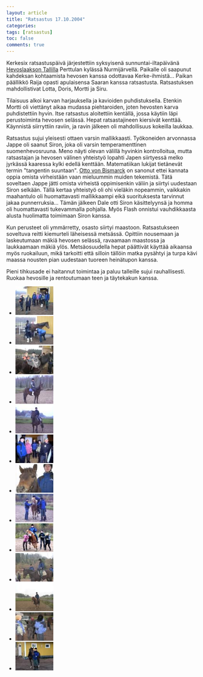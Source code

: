 ```yaml
---
layout: article
title: "Ratsastus 17.10.2004"
categories:
tags: [ratsastus]
toc: false
comments: true
---
```


Kerkesix ratsastuspäivä järjestettiin syksyisenä sunnuntai-iltapäivänä
[Hevoslaakson Tallilla](http://hevoslaaksontalli.fi/) Perttulan kylässä
Nurmijärvellä. Paikalle oli saapunut kahdeksan kohtaamista hevosen
kanssa odottavaa Kerke-ihmistä... Paikan päällikkö Raija opasti
apulaisensa Saaran kanssa ratsastusta. Ratsastuksen mahdollistivat
Lotta, Doris, Mortti ja Siru.

Tilaisuus alkoi karvan harjauksella ja kavioiden puhdistuksella. Etenkin
Mortti oli viettänyt aikaa mudassa piehtaroiden, joten hevosten karva
puhdistettiin hyvin. Itse ratsastus aloitettiin kentällä, jossa käytiin
läpi perustoiminta hevosen selässä. Hepat ratsastajineen kiersivät
kenttää. Käynnistä siirryttiin raviin, ja ravin jälkeen oli mahdollisuus
kokeilla laukkaa.

Ratsastus sujui yleisesti ottaen varsin mallikkaasti. Työkoneiden
arvonnassa Jappe oli saanut Siron, joka oli varsin temperamenttinen
suomenhevosruuna.
Meno näyti olevan välillä hyvinkin kontrolloitua, mutta ratsastajan ja
hevosen välinen yhteistyö lopahti Japen siirtyessä melko jyrkässä
kaaressa kylki edellä kenttään. Matematiikan lukijat tietänevät termin
"tangentin suuntaan". [Otto von
Bismarck](http://en.wikipedia.org/wiki/Otto_von_Bismarck) on sanonut
ettei kannata oppia omista virheistään vaan mieluummin muiden tekemistä.
Tätä soveltaen Jappe jätti omista virheistä oppimisenkin väliin ja
siirtyi uudestaan Siron selkään. Tällä kertaa yhteistyö oli ohi vieläkin
nopeammin, vaikkakin maahantulo oli huomattavasti mallikkaampi eikä
suorituksesta tarvinnut jakaa punnerruksia... Tämän jälkeen Dale otti
Siron käsittelyynsä ja homma oli huomattavasti tukevammalla pohjalla.
Myös Flash onnistui vauhdikkaasta alusta huolimatta toimimaan Siron
kanssa.

Kun perusteet oli ymmärretty, osasto siirtyi maastoon. Ratsastukseen
soveltuva reitti kiemurteli läheisessä metsässä. Opittiin nousemaan ja
laskeutumaan mäkiä hevosen selässä, ravaamaan maastossa ja laukkaamaan
mäkiä ylös. Metsäosuudella hepat päättivät käyttää aikaansa myös
ruokailuun, mikä tarkoitti että silloin tällöin matka pysähtyi ja turpa
kävi maassa nousten pian uudestaan tuoreen heinätupon kanssa.

Pieni tihkusade ei haitannut toimintaa ja paluu talleille sujui
rauhallisesti. Ruokaa hevosille ja rentoutumaan teen ja täytekakun
kanssa.

<div class="th-grid image-gallery" markdown="1">

- [![](/images/ratsastus-17.10.2004/Thumbnails/ratsastus_001b.jpg)](/images/ratsastus-17.10.2004/ratsastus_001b.jpg)
- [![](/images/ratsastus-17.10.2004/Thumbnails/ratsastus_002b.jpg)](/images/ratsastus-17.10.2004/ratsastus_002b.jpg)
- [![](/images/ratsastus-17.10.2004/Thumbnails/ratsastus_003b.jpg)](/images/ratsastus-17.10.2004/ratsastus_003b.jpg)
- [![](/images/ratsastus-17.10.2004/Thumbnails/ratsastus_004b.jpg)](/images/ratsastus-17.10.2004/ratsastus_004b.jpg)
- [![](/images/ratsastus-17.10.2004/Thumbnails/ratsastus_005b.jpg)](/images/ratsastus-17.10.2004/ratsastus_005b.jpg)
- [![](/images/ratsastus-17.10.2004/Thumbnails/ratsastus_006b.jpg)](/images/ratsastus-17.10.2004/ratsastus_006b.jpg)
- [![](/images/ratsastus-17.10.2004/Thumbnails/ratsastus_007b.jpg)](/images/ratsastus-17.10.2004/ratsastus_007b.jpg)
- [![](/images/ratsastus-17.10.2004/Thumbnails/ratsastus_008b.jpg)](/images/ratsastus-17.10.2004/ratsastus_008b.jpg)
- [![](/images/ratsastus-17.10.2004/Thumbnails/ratsastus_009b.jpg)](/images/ratsastus-17.10.2004/ratsastus_009b.jpg)
- [![](/images/ratsastus-17.10.2004/Thumbnails/ratsastus_010b.jpg)](/images/ratsastus-17.10.2004/ratsastus_010b.jpg)
- [![](/images/ratsastus-17.10.2004/Thumbnails/ratsastus_011b.jpg)](/images/ratsastus-17.10.2004/ratsastus_011b.jpg)
- [![](/images/ratsastus-17.10.2004/Thumbnails/ratsastus_012b.jpg)](/images/ratsastus-17.10.2004/ratsastus_012b.jpg)
- [![](/images/ratsastus-17.10.2004/Thumbnails/ratsastus_013b.jpg)](/images/ratsastus-17.10.2004/ratsastus_013b.jpg)

</div>
